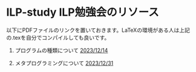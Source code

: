 # ILP-study ILP勉強会のリソース

以下にPDFファイルのリンクを置いておきます。LaTeXの環境がある人は上記の.texを自分でコンパイルしても良いです。

1. プログラムの種類について
[2023/12/14](https://github.com/deasuke/ILP-study/releases/download/2023-12-24/ilp-intro.pdf)

1. メタプログラミングについて
[2023/12/31](https://github.com/deasuke/ILP-study/releases/download/2023-12-31/ilp-intro.pdf)

